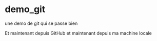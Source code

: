 # demo_git
une demo de git qui se passe bien

Et maintenant depuis GitHub et maintenant depuis ma machine locale

